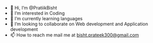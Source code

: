 - 👋 Hi, I’m @PratiikBisht
- 👀 I’m interested in Coding
- 🌱 I’m currently learning languages
- 💞️ I’m looking to collaborate on Web development and Application development
- 📫 How to reach me mail me at bisht.prateek300@gmail.com

<!---
PratiikBisht/PratiikBisht is a ✨ special ✨ repository because its `README.md` (this file) appears on your GitHub profile.
You can click the Preview link to take a look at your changes.
--->
